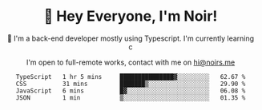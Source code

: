 <div align="center">

<h1 align="center">👋 Hey Everyone, I'm Noir! </h1>
  

 🎉  I'm a back-end developer mostly using Typescript. I'm currently learning c

   
<p align="center">

  I'm open to full-remote works, contact with me on [hi@noirs.me](mailto:hi@noirs.me)
 
 </p>
   

  
<!--START_SECTION:waka-->

```text
TypeScript   1 hr 5 mins     ███████████████▓░░░░░░░░░   62.67 %
CSS          31 mins         ███████▒░░░░░░░░░░░░░░░░░   29.90 %
JavaScript   6 mins          █▓░░░░░░░░░░░░░░░░░░░░░░░   06.08 %
JSON         1 min           ▒░░░░░░░░░░░░░░░░░░░░░░░░   01.35 %
```

<!--END_SECTION:waka-->
